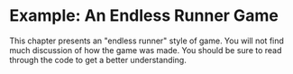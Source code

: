 # Example: An Endless Runner Game

This chapter presents an "endless runner" style of game.  You will not find much
discussion of how the game was made.  You should be sure to read through the
code to get a better understanding.
